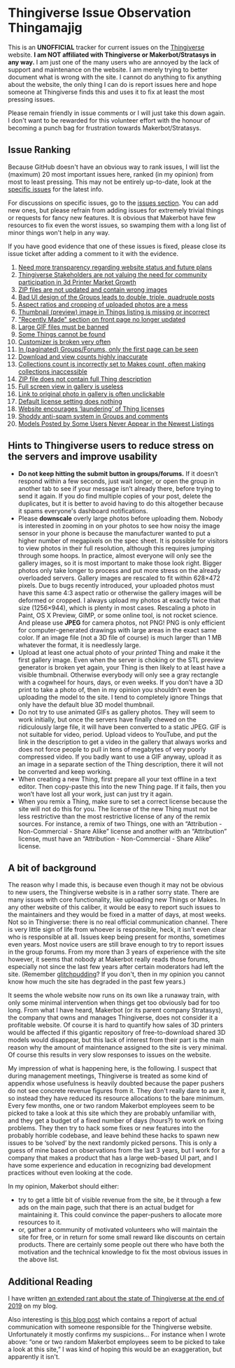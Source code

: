 # Thingiverse Issue Observation Thingamajig

This is an **UNOFFICIAL** tracker for current issues on the [Thingiverse](https://www.thingiverse.com) website. **I am NOT affiliated with Thingiverse or Makerbot/Stratasys in any way.** I am just one of the many users who are annoyed by the lack of support and maintenance on the website. I am merely trying to better document what is wrong with the site. I cannot do anything to fix anything about the website, the only thing I can do is report issues here and hope someone at Thingiverse finds this and uses it to fix at least the most pressing issues.

Please remain friendly in issue comments or I will just take this down again. I don't want to be rewarded for this volunteer effort with the honour of becoming a punch bag for frustration towards Makerbot/Stratasys.


## Issue Ranking

Because GitHub doesn't have an obvious way to rank issues, I will list the (maximum) 20 most important issues here, ranked (in my opinion) from most to least pressing. This may not be entirely up-to-date, look at the [specific issues](https://github.com/DrLex0/ThingiverseIssues/issues) for the latest info.

For discussions on specific issues, go to the [issues section](https://github.com/DrLex0/ThingiverseIssues/issues). You can add new ones, but please refrain from adding issues for extremely trivial things or requests for fancy new features. It is obvious that Makerbot have few resources to fix even the worst issues, so swamping them with a long list of minor things won't help in any way.

If you have good evidence that one of these issues is fixed, please close its issue ticket after adding a comment to it with the evidence.

1. [Need more transparency regarding website status and future plans](https://github.com/DrLex0/ThingiverseIssues/issues/4)
2. [Thingiverse Stakeholders are not valuing the need for community participation in 3d Printer Market Growth](https://github.com/DrLex0/ThingiverseIssues/issues/29)
3. [ZIP files are not updated and contain wrong images](https://github.com/DrLex0/ThingiverseIssues/issues/25)
4. [Bad UI design of the Groups leads to double, triple, quadruple posts](https://github.com/DrLex0/ThingiverseIssues/issues/7)
5. [Aspect ratios and cropping of uploaded photos are a mess](https://github.com/DrLex0/ThingiverseIssues/issues/27)
6. [Thumbnail (preview) image in Things listing is missing or incorrect](https://github.com/DrLex0/ThingiverseIssues/issues/28)
7. ["Recently Made" section on front page no longer updated](https://github.com/DrLex0/ThingiverseIssues/issues/21)
8. [Large GIF files must be banned](https://github.com/DrLex0/ThingiverseIssues/issues/33)
9. [Some Things cannot be found](https://github.com/DrLex0/ThingiverseIssues/issues/22)
10. [Customizer is broken very often](https://github.com/DrLex0/ThingiverseIssues/issues/5)
11. [In (paginated) Groups/Forums, only the first page can be seen](https://github.com/DrLex0/ThingiverseIssues/issues/6)
12. [Download and view counts highly inaccurate](https://github.com/DrLex0/ThingiverseIssues/issues/19)
13. [Collections count is incorrectly set to Makes count, often making collections inaccessible](https://github.com/DrLex0/ThingiverseIssues/issues/9)
14. [ZIP file does not contain full Thing description](https://github.com/DrLex0/ThingiverseIssues/issues/13)
15. [Full screen view in gallery is useless](https://github.com/DrLex0/ThingiverseIssues/issues/10)
16. [Link to original photo in gallery is often unclickable](https://github.com/DrLex0/ThingiverseIssues/issues/11)
17. [Default license setting does nothing](https://github.com/DrLex0/ThingiverseIssues/issues/14)
18. [Website encourages ‘laundering’ of Thing licenses](https://github.com/DrLex0/ThingiverseIssues/issues/15)
19. [Shoddy anti-spam system in Groups and comments](https://github.com/DrLex0/ThingiverseIssues/issues/16)
20. [Models Posted by Some Users Never Appear in the Newest Listings](https://github.com/DrLex0/ThingiverseIssues/issues/18)


## Hints to Thingiverse users to reduce stress on the servers and improve usability

* **Do not keep hitting the submit button in groups/forums.** If it doesn’t respond within a few seconds, just wait longer, or open the group in another tab to see if your message isn’t already there, before trying to send it again. If you do find multiple copies of your post, delete the duplicates, but it is better to avoid having to do this altogether because it spams everyone's dashboard notifications.
* Please **downscale** overly large photos before uploading them. Nobody is interested in zooming in on your photos to see how noisy the image sensor in your phone is because the manufacturer wanted to put a higher number of megapixels on the spec sheet. It is possible for visitors to view photos in their full resolution, although this requires jumping through some hoops. In practice, almost everyone will only see the gallery images, so it is most important to make those look right. Bigger photos only take longer to process and put more stress on the already overloaded servers. Gallery images are rescaled to fit within 628×472 pixels. Due to bugs recently introduced, your uploaded photos must have this same 4:3 aspect ratio or otherwise the gallery images will be deformed or cropped. I always upload my photos at exactly twice that size (1256×944), which is plenty in most cases. Rescaling a photo in Paint, OS X Preview, GIMP, or some online tool, is not rocket science. And please use **JPEG** for camera photos, not PNG! PNG is only efficient for computer-generated drawings with large areas in the exact same color. If an image file (not a 3D file of course) is much larger than 1 MB whatever the format, it is needlessly large.
* Upload at least one actual photo of your *printed* Thing and make it the first gallery image. Even when the server is choking or the STL preview generator is broken yet again, your Thing is then likely to at least have a visible thumbnail. Otherwise everybody will only see a gray rectangle with a cogwheel for hours, days, or even weeks. If you don’t have a 3D print to take a photo of, then in my opinion you shouldn’t even be uploading the model to the site. I tend to completely ignore Things that only have the default blue 3D model thumbnail.
* Do not try to use animated GIFs as gallery photos. They will seem to work initially, but once the servers have finally chewed on the ridiculously large file, it will have been converted to a static JPEG. GIF is not suitable for video, period. Upload videos to YouTube, and put the link in the description to get a video in the gallery that always works and does not force people to pull in tens of megabytes of very poorly compressed video. If you badly want to use a GIF anyway, upload it as an image in a separate section of the Thing description, there it will not be converted and keep working.
* When creating a new Thing, first prepare all your text offline in a text editor. Then copy-paste this into the new Thing page. If it fails, then you won’t have lost all your work, just can just try it again.
* When you remix a Thing, make sure to set a correct license because the site will not do this for you. The license of the new Thing must not be less restrictive than the most restrictive license of any of the remix sources. For instance, a remix of two Things, one with an “Attribution - Non-Commercial - Share Alike” license and another with an “Attribution” license, must have an “Attribution - Non-Commercial - Share Alike” license.


## A bit of background

The reason why I made this, is because even though it may not be obvious to new users, the Thingiverse website is in a rather sorry state. There are many issues with core functionality, like uploading new Things or Makes. In any other website of this caliber, it would be easy to report such issues to the maintainers and they would be fixed in a matter of days, at most weeks. Not so in Thingiverse: there is no real official communication channel. There is very little sign of life from whoever is responsible, heck, it isn't even clear who is responsible at all. Issues keep being present for months, sometimes even years. Most novice users are still brave enough to try to report issues in the group forums. From my more than 3 years of experience with the site however, it seems that nobody at Makerbot really reads those forums, especially not since the last few years after certain moderators had left the site. (Remember [glitchpudding](https://www.thingiverse.com/glitchpudding/about)? If you don't, then in my opinion you cannot know how much the site has degraded in the past few years.)

It seems the whole website now runs on its own like a runaway train, with only some minimal intervention when things get too obviously bad for too long. From what I have heard, Makerbot (or its parent company Stratasys), the company that owns and manages Thingiverse, does not consider it a profitable website. Of course it is hard to quantify how sales of 3D printers would be affected if this gigantic repository of free-to-download shared 3D models would disappear, but this lack of interest from their part is the main reason why the amount of maintenance assigned to the site is very minimal. Of course this results in very slow responses to issues on the website.

My impression of what is happening here, is the following. I suspect that during management meetings, Thingiverse is treated as some kind of appendix whose usefulness is heavily doubted because the paper pushers do not see concrete revenue figures from it. They don't really dare to axe it, so instead they have reduced its resource allocations to the bare minimum. Every few months, one or two random Makerbot employees seem to be picked to take a look at this site which they are probably unfamiliar with, and they get a budget of a fixed number of days (hours?) to work on fixing problems. They then try to hack some fixes or new features into the probably horrible codebase, and leave behind these hacks to spawn new issues to be ‘solved’ by the next randomly picked persons. This is only a guess of mine based on observations from the last 3 years, but I work for a company that makes a product that has a large web-based UI part, and I have some experience and education in recognizing bad development practices without even looking at the code.

In my opinion, Makerbot should either:
- try to get a little bit of visible revenue from the site, be it through a few ads on the main page, such that there is an actual budget for maintaining it. This could convince the paper-pushers to allocate more resources to it.
- or, gather a community of motivated volunteers who will maintain the site for free, or in return for some small reward like discounts on certain products. There are certainly some people out there who have both the motivation and the technical knowledge to fix the most obvious issues in the above list.


## Additional Reading

I have written [an extended rant about the state of Thingiverse at the end of 2019](https://blobblubblobblog.blogspot.com/2019/12/the-state-of-thingiverse-end-of-2019.html) on my blog.

Also interesting is [this blog post](https://xyzdims.com/2019/11/21/misc-formnext-2019-aka-just-too-much-for-one-day/) which contains a report of actual communication with someone responsible for the Thingiverse website. Unfortunately it mostly confirms my suspicions… For instance when I wrote above: “one or two random Makerbot employees seem to be picked to take a look at this site,” I was kind of hoping this would be an exaggeration, but apparently it isn't.
